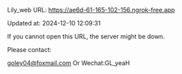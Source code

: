 Lily_web URL: https://ae6d-61-165-102-156.ngrok-free.app

Updated at: 2024-12-10 12:09:31

If you cannot open this URL, the server might be down.

Please contact: 

goley04@foxmail.com Or Wechat:GL_yeaH